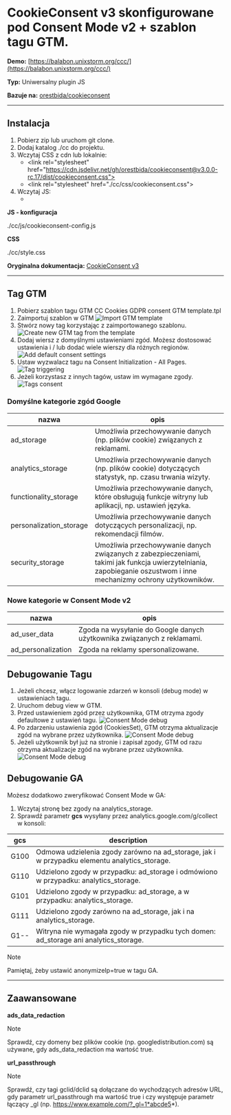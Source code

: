 # CookieConsent v3 skonfigurowane pod Consent Mode v2 + szablon tagu GTM.

**Demo:** [https://balabon.unixstorm.org/ccc/](https://balabon.unixstorm.org/ccc/)

**Typ:** Uniwersalny plugin JS

**Bazuje na:** [orestbida/cookieconsent](https://github.com/orestbida/cookieconsent)

***

## Instalacja
1. Pobierz zip lub uruchom git clone.
2. Dodaj katalog ./cc do projektu.
3. Wczytaj CSS z cdn lub lokalnie:
   - \<link rel="stylesheet" href="https://cdn.jsdelivr.net/gh/orestbida/cookieconsent@v3.0.0-rc.17/dist/cookieconsent.css">
   - \<link rel="stylesheet" href="./cc/css/cookieconsent.css">
4. Wczytaj JS:
   - <script type="module" src="./cc/js/cookieconsent-config.js" defer></script>


**JS - konfiguracja**

./cc/js/cookieconsent-config.js

**CSS**

./cc/style.css

**Oryginalna dokumentacja:** [CookieConsent v3](https://cookieconsent.orestbida.com/)

***

## Tag GTM
1. Pobierz szablon tagu GTM CC Cookies GDPR consent GTM template.tpl
2. Zaimportuj szablon w GTM
![Import GTM template](./docs_images/gtm_setup_01.jpg)
3. Stwórz nowy tag korzystając z zaimportowanego szablonu.
![Create new GTM tag from the template](./docs_images/gtm_setup_02.jpg)
4. Dodaj wiersz z domyślnymi ustawieniami zgód. Możesz dostosować ustawienia i / lub dodać wiele wierszy dla różnych regionów.
![Add default consent settings](./docs_images/gtm_setup_03.jpg)
5. Ustaw wyzwalacz tagu na Consent Initialization - All Pages.
![Tag triggering](./docs_images/gtm_setup_06.jpg)
6. Jeżeli korzystasz z innych tagów, ustaw im wymagane zgody.
![Tags consent](./docs_images/gtm_setup_07.jpg)

### Domyślne kategorie zgód Google

 | nazwa | opis |
 | --- | --- |
 | ad_storage | Umożliwia przechowywanie danych (np. plików cookie) związanych z reklamami. |
 | analytics_storage  | Umożliwia przechowywanie danych (np. plików cookie) dotyczących statystyk, np. czasu trwania wizyty. |
 | functionality_storage | Umożliwia przechowywanie danych, które obsługują funkcje witryny lub aplikacji, np. ustawień języka. |
 | personalization_storage | Umożliwia przechowywanie danych dotyczących personalizacji, np. rekomendacji filmów. |
 | security_storage | Umożliwia przechowywanie danych związanych z zabezpieczeniami, takimi jak funkcja uwierzytelniania, zapobieganie oszustwom i inne mechanizmy ochrony użytkowników. |

### Nowe kategorie w Consent Mode v2

 | nazwa | opis |
 | --- | --- |
 | ad_user_data | Zgoda na wysyłanie do Google danych użytkownika związanych z reklamami. |
 | ad_personalization | Zgoda na reklamy spersonalizowane. |

## Debugowanie Tagu
1. Jeżeli chcesz, włącz logowanie zdarzeń w konsoli (debug mode) w ustawieniach tagu.
2. Uruchom debug view w GTM.
3. Przed ustawieniem zgód przez użytkownika, GTM otrzyma zgody defaultowe z ustawień tagu.
![Consent Mode debug](./docs_images/gtm_setup_08.jpg)
4. Po zdarzeniu ustawienia zgód (CookiesSet), GTM otrzyma aktualizacje zgód na wybrane przez użytkownika.
![Consent Mode debug](./docs_images/gtm_setup_09.jpg)
5. Jeżeli użytkownik był już na stronie i zapisał zgody, GTM od razu otrzyma aktualizacje zgód na wybrane przez użytkownika.
![Consent Mode debug](./docs_images/gtm_setup_10.jpg)

## Debugowanie GA
Możesz dodatkowo zweryfikować Consent Mode w GA:

1. Wczytaj stronę bez zgody na analytics_storage.
2. Sprawdź parametr **gcs** wysyłany przez analytics.google.com/g/collect w konsoli:

 | gcs | description |
 | --- | --- |
 | G100 | Odmowa udzielenia zgody zarówno na ad_storage, jak i w przypadku elementu analytics_storage. |
 | G110 | Udzielono zgody w przypadku: ad_storage i odmówiono w przypadku: analytics_storage. |
 | G101 | Udzielono zgody w przypadku: ad_storage, a w przypadku: analytics_storage. |
 | G111 | Udzielono zgody zarówno na ad_storage, jak i na analytics_storage. |
 | G1-- | Witryna nie wymagała zgody w przypadku tych domen: ad_storage ani analytics_storage. |

 > [!NOTE]
> Pamiętaj, żeby ustawić anonymizeIp=true w tagu GA.

***

## Zaawansowane

**ads_data_redaction**

> [!NOTE]
> Sprawdź, czy domeny bez plików cookie (np. googledistribution.com) są używane, gdy ads_data_redaction ma wartość true.

**url_passthrough**
> [!NOTE]
> Sprawdź, czy tagi gclid/dclid są dołączane do wychodzących adresów URL, gdy parametr url_passthrough ma wartość true i czy występuje parametr łączący _gl (np. https://www.example.com/?_gl=1*abcde5*).